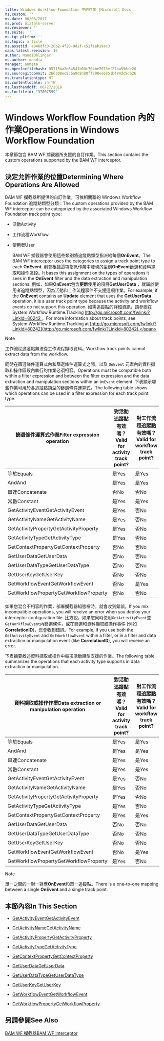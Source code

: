 ```yaml
---
title: Windows Workflow Foundation 中的作業 |Microsoft Docs
ms.custom: ''
ms.date: 06/08/2017
ms.prod: biztalk-server
ms.reviewer: ''
ms.suite: ''
ms.tgt_pltfrm: ''
ms.topic: article
ms.assetid: a048dfc0-26b2-4f20-9d2f-c52f1ab19ac3
caps.latest.revision: 16
author: MandiOhlinger
ms.author: mandia
manager: anneta
ms.openlocfilehash: 057154a2e64541b00c704be7078ef27ba596de20
ms.sourcegitcommit: 266308ec5c6a9d8d80ff298ee6051b4843c5d626
ms.translationtype: MT
ms.contentlocale: zh-TW
ms.lasthandoff: 06/27/2018
ms.locfileid: "37007599"
---
```

# <a name="operations-in-windows-workflow-foundation"></a><span data-ttu-id="58299-102">Windows Workflow Foundation 內的作業</span><span class="sxs-lookup"><span data-stu-id="58299-102">Operations in Windows Workflow Foundation</span></span>
<span data-ttu-id="58299-103">本章節包含 BAM WF 攔截器所支援的自訂作業。</span><span class="sxs-lookup"><span data-stu-id="58299-103">This section contains the custom operations supported by the BAM WF interceptor.</span></span>  
  
## <a name="determining-where-operations-are-allowed"></a><span data-ttu-id="58299-104">決定允許作業的位置</span><span class="sxs-lookup"><span data-stu-id="58299-104">Determining Where Operations Are Allowed</span></span>  
 <span data-ttu-id="58299-105">BAM WF 攔截器所提供的自訂作業，可依相關聯的 Windows Workflow Foundation 追蹤點類型分類：</span><span class="sxs-lookup"><span data-stu-id="58299-105">The custom operations provided by the BAM WF interceptor can be categorized by the associated Windows Workflow Foundation track point type:</span></span>  
  
- <span data-ttu-id="58299-106">活動</span><span class="sxs-lookup"><span data-stu-id="58299-106">Activity</span></span>  
  
- <span data-ttu-id="58299-107">工作流程</span><span class="sxs-lookup"><span data-stu-id="58299-107">Workflow</span></span>  
  
- <span data-ttu-id="58299-108">使用者</span><span class="sxs-lookup"><span data-stu-id="58299-108">User</span></span>  
  
  <span data-ttu-id="58299-109">BAM WF 攔截器會使用這些類別將追蹤點類型指派給每個**OnEvent**。</span><span class="sxs-lookup"><span data-stu-id="58299-109">The BAM WF interceptor uses the categories to assign a track point type to each **OnEvent**.</span></span> <span data-ttu-id="58299-110">則會根據這項指派作業中發現的型別**OnEvent**篩選和資料擷取和操作區段。</span><span class="sxs-lookup"><span data-stu-id="58299-110">It bases this assignment on the types of operations it sees in the **OnEvent** filter and the data extraction and manipulation sections.</span></span> <span data-ttu-id="58299-111">例如，如果**OnEvent**包含**更新**使用的項目**GetUserData** ，就屬於使用者追蹤點類型，因為活動和工作流程事件不支援這項作業。</span><span class="sxs-lookup"><span data-stu-id="58299-111">For example, if the **OnEvent** contains an **Update** element that uses the **GetUserData** operation, it is a user track point type because the activity and workflow events do not support this operation.</span></span> <span data-ttu-id="58299-112">如需追蹤點的詳細資訊，請參閱在 System.Workflow.Runtime.Tracking [ http://go.microsoft.com/fwlink/?LinkId=80242 ](http://go.microsoft.com/fwlink/?LinkId=80242)。</span><span class="sxs-lookup"><span data-stu-id="58299-112">For more information about track points, see System.Workflow.Runtime.Tracking at [http://go.microsoft.com/fwlink/?LinkId=80242](http://go.microsoft.com/fwlink/?LinkId=80242).</span></span>  
  
> [!NOTE]
>  <span data-ttu-id="58299-113">工作流程追蹤點無法從工作流程擷取資料。</span><span class="sxs-lookup"><span data-stu-id="58299-113">Workflow track points cannot extract data from the workflow.</span></span>  
  
 <span data-ttu-id="58299-114">同時在篩選條件運算式內和篩選條件運算式之間，以及 `OnEvent` 元素內的資料擷取和操作區段內執行的作業必須相容。</span><span class="sxs-lookup"><span data-stu-id="58299-114">Operations must be compatible both within a filter expression and between the filter expression and the data extraction and manipulation sections within an `OnEvent` element.</span></span> <span data-ttu-id="58299-115">下表顯示哪些作業可用於各追蹤點類型的篩選條件運算式。</span><span class="sxs-lookup"><span data-stu-id="58299-115">The following table shows which operations can be used in a filter expression for each track point type.</span></span>  
  
|<span data-ttu-id="58299-116">篩選條件運算式作業</span><span class="sxs-lookup"><span data-stu-id="58299-116">Filter expression operation</span></span>|<span data-ttu-id="58299-117">對活動追蹤點有效嗎？</span><span class="sxs-lookup"><span data-stu-id="58299-117">Valid for activity track point?</span></span>|<span data-ttu-id="58299-118">對工作流程追蹤點有效嗎？</span><span class="sxs-lookup"><span data-stu-id="58299-118">Valid for workflow track point?</span></span>|<span data-ttu-id="58299-119">對使用者追蹤點有效嗎？</span><span class="sxs-lookup"><span data-stu-id="58299-119">Valid for user track point?</span></span>|  
|---------------------------------|-------------------------------------|-------------------------------------|---------------------------------|  
|<span data-ttu-id="58299-120">等於</span><span class="sxs-lookup"><span data-stu-id="58299-120">Equals</span></span>|<span data-ttu-id="58299-121">是</span><span class="sxs-lookup"><span data-stu-id="58299-121">Yes</span></span>|<span data-ttu-id="58299-122">是</span><span class="sxs-lookup"><span data-stu-id="58299-122">Yes</span></span>|<span data-ttu-id="58299-123">是</span><span class="sxs-lookup"><span data-stu-id="58299-123">Yes</span></span>|  
|<span data-ttu-id="58299-124">And</span><span class="sxs-lookup"><span data-stu-id="58299-124">And</span></span>|<span data-ttu-id="58299-125">是</span><span class="sxs-lookup"><span data-stu-id="58299-125">Yes</span></span>|<span data-ttu-id="58299-126">是</span><span class="sxs-lookup"><span data-stu-id="58299-126">Yes</span></span>|<span data-ttu-id="58299-127">是</span><span class="sxs-lookup"><span data-stu-id="58299-127">Yes</span></span>|  
|<span data-ttu-id="58299-128">串連</span><span class="sxs-lookup"><span data-stu-id="58299-128">Concatenate</span></span>|<span data-ttu-id="58299-129">否</span><span class="sxs-lookup"><span data-stu-id="58299-129">No</span></span>|<span data-ttu-id="58299-130">否</span><span class="sxs-lookup"><span data-stu-id="58299-130">No</span></span>|<span data-ttu-id="58299-131">否</span><span class="sxs-lookup"><span data-stu-id="58299-131">No</span></span>|  
|<span data-ttu-id="58299-132">常數</span><span class="sxs-lookup"><span data-stu-id="58299-132">Constant</span></span>|<span data-ttu-id="58299-133">是</span><span class="sxs-lookup"><span data-stu-id="58299-133">Yes</span></span>|<span data-ttu-id="58299-134">是</span><span class="sxs-lookup"><span data-stu-id="58299-134">Yes</span></span>|<span data-ttu-id="58299-135">是</span><span class="sxs-lookup"><span data-stu-id="58299-135">Yes</span></span>|  
|<span data-ttu-id="58299-136">GetActivityEvent</span><span class="sxs-lookup"><span data-stu-id="58299-136">GetActivityEvent</span></span>|<span data-ttu-id="58299-137">是</span><span class="sxs-lookup"><span data-stu-id="58299-137">Yes</span></span>|<span data-ttu-id="58299-138">否</span><span class="sxs-lookup"><span data-stu-id="58299-138">No</span></span>|<span data-ttu-id="58299-139">否</span><span class="sxs-lookup"><span data-stu-id="58299-139">No</span></span>|  
|<span data-ttu-id="58299-140">GetActivityName</span><span class="sxs-lookup"><span data-stu-id="58299-140">GetActivityName</span></span>|<span data-ttu-id="58299-141">是</span><span class="sxs-lookup"><span data-stu-id="58299-141">Yes</span></span>|<span data-ttu-id="58299-142">否</span><span class="sxs-lookup"><span data-stu-id="58299-142">No</span></span>|<span data-ttu-id="58299-143">是</span><span class="sxs-lookup"><span data-stu-id="58299-143">Yes</span></span>|  
|<span data-ttu-id="58299-144">GetActivityProperty</span><span class="sxs-lookup"><span data-stu-id="58299-144">GetActivityProperty</span></span>|<span data-ttu-id="58299-145">是</span><span class="sxs-lookup"><span data-stu-id="58299-145">Yes</span></span>|<span data-ttu-id="58299-146">否</span><span class="sxs-lookup"><span data-stu-id="58299-146">No</span></span>|<span data-ttu-id="58299-147">是</span><span class="sxs-lookup"><span data-stu-id="58299-147">Yes</span></span>|  
|<span data-ttu-id="58299-148">GetActivityType</span><span class="sxs-lookup"><span data-stu-id="58299-148">GetActivityType</span></span>|<span data-ttu-id="58299-149">是</span><span class="sxs-lookup"><span data-stu-id="58299-149">Yes</span></span>|<span data-ttu-id="58299-150">否</span><span class="sxs-lookup"><span data-stu-id="58299-150">No</span></span>|<span data-ttu-id="58299-151">是</span><span class="sxs-lookup"><span data-stu-id="58299-151">Yes</span></span>|  
|<span data-ttu-id="58299-152">GetContextProperty</span><span class="sxs-lookup"><span data-stu-id="58299-152">GetContextProperty</span></span>|<span data-ttu-id="58299-153">否</span><span class="sxs-lookup"><span data-stu-id="58299-153">No</span></span>|<span data-ttu-id="58299-154">否</span><span class="sxs-lookup"><span data-stu-id="58299-154">No</span></span>|<span data-ttu-id="58299-155">否</span><span class="sxs-lookup"><span data-stu-id="58299-155">No</span></span>|  
|<span data-ttu-id="58299-156">GetUserData</span><span class="sxs-lookup"><span data-stu-id="58299-156">GetUserData</span></span>|<span data-ttu-id="58299-157">否</span><span class="sxs-lookup"><span data-stu-id="58299-157">No</span></span>|<span data-ttu-id="58299-158">否</span><span class="sxs-lookup"><span data-stu-id="58299-158">No</span></span>|<span data-ttu-id="58299-159">否</span><span class="sxs-lookup"><span data-stu-id="58299-159">No</span></span>|  
|<span data-ttu-id="58299-160">GetUserDataType</span><span class="sxs-lookup"><span data-stu-id="58299-160">GetUserDataType</span></span>|<span data-ttu-id="58299-161">否</span><span class="sxs-lookup"><span data-stu-id="58299-161">No</span></span>|<span data-ttu-id="58299-162">否</span><span class="sxs-lookup"><span data-stu-id="58299-162">No</span></span>|<span data-ttu-id="58299-163">是</span><span class="sxs-lookup"><span data-stu-id="58299-163">Yes</span></span>|  
|<span data-ttu-id="58299-164">GetUserKey</span><span class="sxs-lookup"><span data-stu-id="58299-164">GetUserKey</span></span>|<span data-ttu-id="58299-165">否</span><span class="sxs-lookup"><span data-stu-id="58299-165">No</span></span>|<span data-ttu-id="58299-166">否</span><span class="sxs-lookup"><span data-stu-id="58299-166">No</span></span>|<span data-ttu-id="58299-167">是</span><span class="sxs-lookup"><span data-stu-id="58299-167">Yes</span></span>|  
|<span data-ttu-id="58299-168">GetWorkflowEvent</span><span class="sxs-lookup"><span data-stu-id="58299-168">GetWorkflowEvent</span></span>|<span data-ttu-id="58299-169">否</span><span class="sxs-lookup"><span data-stu-id="58299-169">No</span></span>|<span data-ttu-id="58299-170">是</span><span class="sxs-lookup"><span data-stu-id="58299-170">Yes</span></span>|<span data-ttu-id="58299-171">否</span><span class="sxs-lookup"><span data-stu-id="58299-171">No</span></span>|  
|<span data-ttu-id="58299-172">GetWorkflowProperty</span><span class="sxs-lookup"><span data-stu-id="58299-172">GetWorkflowProperty</span></span>|<span data-ttu-id="58299-173">否</span><span class="sxs-lookup"><span data-stu-id="58299-173">No</span></span>|<span data-ttu-id="58299-174">否</span><span class="sxs-lookup"><span data-stu-id="58299-174">No</span></span>|<span data-ttu-id="58299-175">否</span><span class="sxs-lookup"><span data-stu-id="58299-175">No</span></span>|  
  
 <span data-ttu-id="58299-176">如果您混合不相容的作業，部署攔截器組態檔時，就會收到錯誤。</span><span class="sxs-lookup"><span data-stu-id="58299-176">If you mix incompatible operations, you will receive an error when you deploy your interceptor configuration file.</span></span> <span data-ttu-id="58299-177">比方說，如果您同時使用`GetActivityEvent`並`GetWorkflowEvent`內篩選條件，或在篩選和資料擷取或操作事件 (例如**CorrelationID**)，您會收到錯誤。</span><span class="sxs-lookup"><span data-stu-id="58299-177">For example, if you use both the `GetActivityEvent` and `GetWorkflowEvent` within a filter, or in a filter and data extraction or manipulation event (like **CorrelationID**), you will receive an error.</span></span>  
  
 <span data-ttu-id="58299-178">下表摘要敘述資料擷取或操作中每項活動類型支援的作業。</span><span class="sxs-lookup"><span data-stu-id="58299-178">The following table summarizes the operations that each activity type supports in data extraction or manipulation.</span></span>  
  
|<span data-ttu-id="58299-179">資料擷取或操作作業</span><span class="sxs-lookup"><span data-stu-id="58299-179">Data extraction or manipulation operation</span></span>|<span data-ttu-id="58299-180">對活動追蹤點有效嗎？</span><span class="sxs-lookup"><span data-stu-id="58299-180">Valid for activity track point?</span></span>|<span data-ttu-id="58299-181">對工作流程追蹤點有效嗎？</span><span class="sxs-lookup"><span data-stu-id="58299-181">Valid for workflow track point?</span></span>|<span data-ttu-id="58299-182">對使用者追蹤點有效嗎？</span><span class="sxs-lookup"><span data-stu-id="58299-182">Valid for user track point?</span></span>|  
|-----------------------------------------------|-------------------------------------|-------------------------------------|---------------------------------|  
|<span data-ttu-id="58299-183">等於</span><span class="sxs-lookup"><span data-stu-id="58299-183">Equals</span></span>|<span data-ttu-id="58299-184">是</span><span class="sxs-lookup"><span data-stu-id="58299-184">Yes</span></span>|<span data-ttu-id="58299-185">是</span><span class="sxs-lookup"><span data-stu-id="58299-185">Yes</span></span>|<span data-ttu-id="58299-186">是</span><span class="sxs-lookup"><span data-stu-id="58299-186">Yes</span></span>|  
|<span data-ttu-id="58299-187">And</span><span class="sxs-lookup"><span data-stu-id="58299-187">And</span></span>|<span data-ttu-id="58299-188">是</span><span class="sxs-lookup"><span data-stu-id="58299-188">Yes</span></span>|<span data-ttu-id="58299-189">是</span><span class="sxs-lookup"><span data-stu-id="58299-189">Yes</span></span>|<span data-ttu-id="58299-190">是</span><span class="sxs-lookup"><span data-stu-id="58299-190">Yes</span></span>|  
|<span data-ttu-id="58299-191">串連</span><span class="sxs-lookup"><span data-stu-id="58299-191">Concatenate</span></span>|<span data-ttu-id="58299-192">是</span><span class="sxs-lookup"><span data-stu-id="58299-192">Yes</span></span>|<span data-ttu-id="58299-193">是</span><span class="sxs-lookup"><span data-stu-id="58299-193">Yes</span></span>|<span data-ttu-id="58299-194">是</span><span class="sxs-lookup"><span data-stu-id="58299-194">Yes</span></span>|  
|<span data-ttu-id="58299-195">常數</span><span class="sxs-lookup"><span data-stu-id="58299-195">Constant</span></span>|<span data-ttu-id="58299-196">是</span><span class="sxs-lookup"><span data-stu-id="58299-196">Yes</span></span>|<span data-ttu-id="58299-197">是</span><span class="sxs-lookup"><span data-stu-id="58299-197">Yes</span></span>|<span data-ttu-id="58299-198">是</span><span class="sxs-lookup"><span data-stu-id="58299-198">Yes</span></span>|  
|<span data-ttu-id="58299-199">GetActivityEvent</span><span class="sxs-lookup"><span data-stu-id="58299-199">GetActivityEvent</span></span>|<span data-ttu-id="58299-200">是</span><span class="sxs-lookup"><span data-stu-id="58299-200">Yes</span></span>|<span data-ttu-id="58299-201">否</span><span class="sxs-lookup"><span data-stu-id="58299-201">No</span></span>|<span data-ttu-id="58299-202">否</span><span class="sxs-lookup"><span data-stu-id="58299-202">No</span></span>|  
|<span data-ttu-id="58299-203">GetActivityName</span><span class="sxs-lookup"><span data-stu-id="58299-203">GetActivityName</span></span>|<span data-ttu-id="58299-204">是</span><span class="sxs-lookup"><span data-stu-id="58299-204">Yes</span></span>|<span data-ttu-id="58299-205">否</span><span class="sxs-lookup"><span data-stu-id="58299-205">No</span></span>|<span data-ttu-id="58299-206">是</span><span class="sxs-lookup"><span data-stu-id="58299-206">Yes</span></span>|  
|<span data-ttu-id="58299-207">GetActivityProperty</span><span class="sxs-lookup"><span data-stu-id="58299-207">GetActivityProperty</span></span>|<span data-ttu-id="58299-208">是</span><span class="sxs-lookup"><span data-stu-id="58299-208">Yes</span></span>|<span data-ttu-id="58299-209">否</span><span class="sxs-lookup"><span data-stu-id="58299-209">No</span></span>|<span data-ttu-id="58299-210">是</span><span class="sxs-lookup"><span data-stu-id="58299-210">Yes</span></span>|  
|<span data-ttu-id="58299-211">GetActivityType</span><span class="sxs-lookup"><span data-stu-id="58299-211">GetActivityType</span></span>|<span data-ttu-id="58299-212">是</span><span class="sxs-lookup"><span data-stu-id="58299-212">Yes</span></span>|<span data-ttu-id="58299-213">否</span><span class="sxs-lookup"><span data-stu-id="58299-213">No</span></span>|<span data-ttu-id="58299-214">是</span><span class="sxs-lookup"><span data-stu-id="58299-214">Yes</span></span>|  
|<span data-ttu-id="58299-215">GetContextProperty</span><span class="sxs-lookup"><span data-stu-id="58299-215">GetContextProperty</span></span>|<span data-ttu-id="58299-216">是</span><span class="sxs-lookup"><span data-stu-id="58299-216">Yes</span></span>|<span data-ttu-id="58299-217">是</span><span class="sxs-lookup"><span data-stu-id="58299-217">Yes</span></span>|<span data-ttu-id="58299-218">是</span><span class="sxs-lookup"><span data-stu-id="58299-218">Yes</span></span>|  
|<span data-ttu-id="58299-219">GetUserData</span><span class="sxs-lookup"><span data-stu-id="58299-219">GetUserData</span></span>|<span data-ttu-id="58299-220">否</span><span class="sxs-lookup"><span data-stu-id="58299-220">No</span></span>|<span data-ttu-id="58299-221">否</span><span class="sxs-lookup"><span data-stu-id="58299-221">No</span></span>|<span data-ttu-id="58299-222">是</span><span class="sxs-lookup"><span data-stu-id="58299-222">Yes</span></span>|  
|<span data-ttu-id="58299-223">GetUserDataType</span><span class="sxs-lookup"><span data-stu-id="58299-223">GetUserDataType</span></span>|<span data-ttu-id="58299-224">否</span><span class="sxs-lookup"><span data-stu-id="58299-224">No</span></span>|<span data-ttu-id="58299-225">否</span><span class="sxs-lookup"><span data-stu-id="58299-225">No</span></span>|<span data-ttu-id="58299-226">是</span><span class="sxs-lookup"><span data-stu-id="58299-226">Yes</span></span>|  
|<span data-ttu-id="58299-227">GetUserKey</span><span class="sxs-lookup"><span data-stu-id="58299-227">GetUserKey</span></span>|<span data-ttu-id="58299-228">否</span><span class="sxs-lookup"><span data-stu-id="58299-228">No</span></span>|<span data-ttu-id="58299-229">否</span><span class="sxs-lookup"><span data-stu-id="58299-229">No</span></span>|<span data-ttu-id="58299-230">是</span><span class="sxs-lookup"><span data-stu-id="58299-230">Yes</span></span>|  
|<span data-ttu-id="58299-231">GetWorkflowEvent</span><span class="sxs-lookup"><span data-stu-id="58299-231">GetWorkflowEvent</span></span>|<span data-ttu-id="58299-232">否</span><span class="sxs-lookup"><span data-stu-id="58299-232">No</span></span>|<span data-ttu-id="58299-233">是</span><span class="sxs-lookup"><span data-stu-id="58299-233">Yes</span></span>|<span data-ttu-id="58299-234">否</span><span class="sxs-lookup"><span data-stu-id="58299-234">No</span></span>|  
|<span data-ttu-id="58299-235">GetWorkflowProperty</span><span class="sxs-lookup"><span data-stu-id="58299-235">GetWorkflowProperty</span></span>|<span data-ttu-id="58299-236">是</span><span class="sxs-lookup"><span data-stu-id="58299-236">Yes</span></span>|<span data-ttu-id="58299-237">否</span><span class="sxs-lookup"><span data-stu-id="58299-237">No</span></span>|<span data-ttu-id="58299-238">是</span><span class="sxs-lookup"><span data-stu-id="58299-238">Yes</span></span>|  
  
> [!NOTE]
>  <span data-ttu-id="58299-239">單一之間的一對一對應**OnEvent**和單一追蹤點。</span><span class="sxs-lookup"><span data-stu-id="58299-239">There is a one-to-one mapping between a single **OnEvent** and a single track point.</span></span>  
  
## <a name="in-this-section"></a><span data-ttu-id="58299-240">本節內容</span><span class="sxs-lookup"><span data-stu-id="58299-240">In This Section</span></span>  
  
-   [<span data-ttu-id="58299-241">GetActivityEvent</span><span class="sxs-lookup"><span data-stu-id="58299-241">GetActivityEvent</span></span>](../core/getactivityevent.md)  
  
-   [<span data-ttu-id="58299-242">GetActivityName</span><span class="sxs-lookup"><span data-stu-id="58299-242">GetActivityName</span></span>](../core/getactivityname.md)  
  
-   [<span data-ttu-id="58299-243">GetActivityProperty</span><span class="sxs-lookup"><span data-stu-id="58299-243">GetActivityProperty</span></span>](../core/getactivityproperty.md)  
  
-   [<span data-ttu-id="58299-244">GetActivityType</span><span class="sxs-lookup"><span data-stu-id="58299-244">GetActivityType</span></span>](../core/getactivitytype.md)  
  
-   [<span data-ttu-id="58299-245">GetContextProperty</span><span class="sxs-lookup"><span data-stu-id="58299-245">GetContextProperty</span></span>](../core/getcontextproperty2.md)  
  
-   [<span data-ttu-id="58299-246">GetUserData</span><span class="sxs-lookup"><span data-stu-id="58299-246">GetUserData</span></span>](../core/getuserdata.md)  
  
-   [<span data-ttu-id="58299-247">GetUserDataType</span><span class="sxs-lookup"><span data-stu-id="58299-247">GetUserDataType</span></span>](../core/getuserdatatype.md)  
  
-   [<span data-ttu-id="58299-248">GetUserKey</span><span class="sxs-lookup"><span data-stu-id="58299-248">GetUserKey</span></span>](../core/getuserkey.md)  
  
-   [<span data-ttu-id="58299-249">GetWorkflowEvent</span><span class="sxs-lookup"><span data-stu-id="58299-249">GetWorkflowEvent</span></span>](../core/getworkflowevent.md)  
  
-   [<span data-ttu-id="58299-250">GetWorkflowProperty</span><span class="sxs-lookup"><span data-stu-id="58299-250">GetWorkflowProperty</span></span>](../core/getworkflowproperty.md)  
  
## <a name="see-also"></a><span data-ttu-id="58299-251">另請參閱</span><span class="sxs-lookup"><span data-stu-id="58299-251">See Also</span></span>  
 [<span data-ttu-id="58299-252">BAM WF 攔截器</span><span class="sxs-lookup"><span data-stu-id="58299-252">BAM WF Interceptor</span></span>](../core/bam-wf-interceptor.md)
